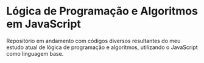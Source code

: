 # Lógica de Programação e Algoritmos em JavaScript
 
Repositório em andamento com códigos diversos resultantes do meu estudo atual de lógica de programação e algoritmos, utilizando o JavaScript como linguagem base.
